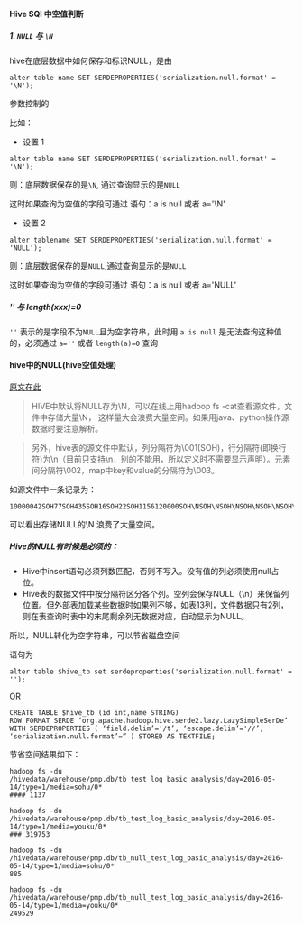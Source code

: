 #### Hive SQl 中空值判断

##### 1. `NULL` 与 `\N`
hive在底层数据中如何保存和标识NULL，是由 
```
alter table name SET SERDEPROPERTIES('serialization.null.format' = '\N');
```
参数控制的

比如：

- 设置 1 
```
alter table name SET SERDEPROPERTIES('serialization.null.format' = '\N');
```

则：底层数据保存的是`\N`, 通过查询显示的是`NULL`

这时如果查询为空值的字段可通过 语句：a is null 或者 a='\\N'

- 设置 2
```
alter tablename SET SERDEPROPERTIES('serialization.null.format' = 'NULL'); 
```
则：底层数据保存的是`NULL`,通过查询显示的是`NULL`

这时如果查询为空值的字段可通过 语句：a is null 或者 a='NULL'

##### '' 与 length(xxx)=0
`''` 表示的是字段不为`NULL`且为空字符串，此时用 `a is null` 是无法查询这种值的，必须通过 `a=''`  或者 `length(a)=0` 查询

#### hive中的NULL(hive空值处理)

[原文在此](http://www.voidcn.com/blog/longshenlmj/article/p-6019851.html)

> HIVE中默认将NULL存为\N，可以在线上用hadoop fs -cat查看源文件，文件中存储大量\N，   这样量大会浪费大量空间。如果用java、python操作源数据时要注意解析。

>    另外，hive表的源文件中默认，列分隔符为\001(SOH)，行分隔符(即换行符)为\n（目前只支持\n，别的不能用，所以定义时不需要显示声明）。元素间分隔符\002，map中key和value的分隔符为\003。

如源文件中一条记录为：
```
10000042SOH77SOH435SOH16SOH22SOH1156120000SOH\NSOH\NSOH\NSOH\NSOH\NSOH\NSOH\NSOHyoukuSOH85133.0SOH111
```

可以看出存储NULL的\N 浪费了大量空间。

##### Hive的NULL有时候是必须的：
- Hive中insert语句必须列数匹配，否则不写入。没有值的列必须使用null占位。
- Hive表的数据文件中按分隔符区分各个列。空列会保存NULL（\n）来保留列位置。但外部表加载某些数据时如果列不够，如表13列，文件数据只有2列，则在表查询时表中的末尾剩余列无数据对应，自动显示为NULL。

所以，NULL转化为空字符串，可以节省磁盘空间

语句为
```
alter table $hive_tb set serdeproperties('serialization.null.format' = '');
```
OR
```
CREATE TABLE $hive_tb (id int,name STRING) 
ROW FORMAT SERDE ‘org.apache.hadoop.hive.serde2.lazy.LazySimpleSerDe’ WITH SERDEPROPERTIES ( ‘field.delim’='/t’, ‘escape.delim’='//’, ‘serialization.null.format’=” ) STORED AS TEXTFILE;
```

节省空间结果如下：
```
hadoop fs -du /hivedata/warehouse/pmp.db/tb_test_log_basic_analysis/day=2016-05-14/type=1/media=sohu/0*
#### 1137

hadoop fs -du /hivedata/warehouse/pmp.db/tb_test_log_basic_analysis/day=2016-05-14/type=1/media=youku/0*
### 319753
    
hadoop fs -du /hivedata/warehouse/pmp.db/tb_null_test_log_basic_analysis/day=2016-05-14/type=1/media=sohu/0*
885
    
hadoop fs -du /hivedata/warehouse/pmp.db/tb_null_test_log_basic_analysis/day=2016-05-14/type=1/media=youku/0*
249529
```
